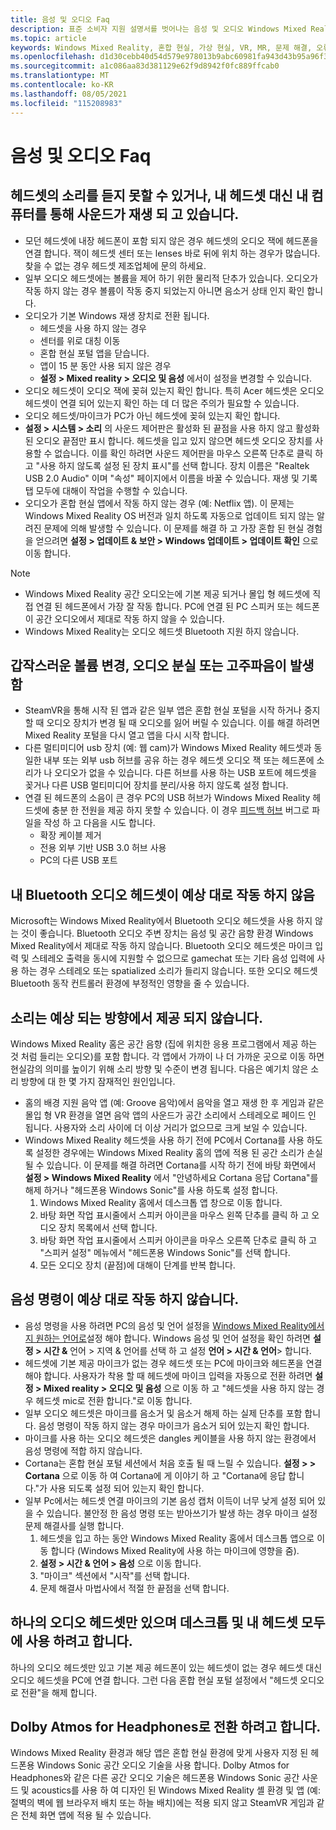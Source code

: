 ```yaml
---
title: 음성 및 오디오 Faq
description: 표준 소비자 지원 설명서를 벗어나는 음성 및 오디오 Windows Mixed Reality 문제 해결.
ms.topic: article
keywords: Windows Mixed Reality, 혼합 현실, 가상 현실, VR, MR, 문제 해결, 오류, 도움말, 지원, 오디오 문제, 음성 문제
ms.openlocfilehash: d1d30cebb40d54d579e978013b9abc60981fa943d43b95a96f358092631b4d27
ms.sourcegitcommit: a1c086aa83d381129e62f9d8942f0fc889ffcab0
ms.translationtype: MT
ms.contentlocale: ko-KR
ms.lasthandoff: 08/05/2021
ms.locfileid: "115208983"
---
```

# <a name="speech-and-audio-faqs"></a>음성 및 오디오 Faq

## <a name="i-cant-hear-any-sound-in-my-headset-or-sound-is-playing-through-my-computer-instead-of-my-headset"></a>헤드셋의 소리를 듣지 못할 수 있거나, 내 헤드셋 대신 내 컴퓨터를 통해 사운드가 재생 되 고 있습니다.

* 모던 헤드셋에 내장 헤드폰이 포함 되지 않은 경우 헤드셋의 오디오 잭에 헤드폰을 연결 합니다. 잭이 헤드셋 센터 또는 lenses 바로 뒤에 위치 하는 경우가 많습니다. 찾을 수 없는 경우 헤드셋 제조업체에 문의 하세요.
* 일부 오디오 헤드셋에는 볼륨을 제어 하기 위한 물리적 단추가 있습니다. 오디오가 작동 하지 않는 경우 볼륨이 작동 중지 되었는지 아니면 음소거 상태 인지 확인 합니다.
* 오디오가 기본 Windows 재생 장치로 전환 됩니다. 
    * 헤드셋을 사용 하지 않는 경우
    * 센터를 위로 대칭 이동
    * 혼합 현실 포털 앱을 닫습니다.
    * 앱이 15 분 동안 사용 되지 않은 경우 
    * **설정 > Mixed reality > 오디오 및 음성** 에서이 설정을 변경할 수 있습니다.
* 오디오 헤드셋이 오디오 잭에 꽂혀 있는지 확인 합니다. 특히 Acer 헤드셋은 오디오 헤드셋이 연결 되어 있는지 확인 하는 데 더 많은 주의가 필요할 수 있습니다.
* 오디오 헤드셋/마이크가 PC가 아닌 헤드셋에 꽂혀 있는지 확인 합니다.
* **설정 > 시스템 > 소리** 의 사운드 제어판은 활성화 된 끝점을 사용 하지 않고 활성화 된 오디오 끝점만 표시 합니다. 헤드셋을 입고 있지 않으면 헤드셋 오디오 장치를 사용할 수 없습니다. 이를 확인 하려면 사운드 제어판을 마우스 오른쪽 단추로 클릭 하 고 "사용 하지 않도록 설정 된 장치 표시"를 선택 합니다. 장치 이름은 "Realtek USB 2.0 Audio" 이며 "속성" 페이지에서 이름을 바꿀 수 있습니다. 재생 및 기록 탭 모두에 대해이 작업을 수행할 수 있습니다.
* 오디오가 혼합 현실 앱에서 작동 하지 않는 경우 (예: Netflix 앱). 이 문제는 Windows Mixed Reality OS 버전과 일치 하도록 자동으로 업데이트 되지 않는 알려진 문제에 의해 발생할 수 있습니다. 이 문제를 해결 하 고 가장 혼합 된 현실 경험을 얻으려면 **설정 > 업데이트 & 보안 > Windows 업데이트 > 업데이트 확인** 으로 이동 합니다.

> [!NOTE]
> * Windows Mixed Reality 공간 오디오는에 기본 제공 되거나 몰입 형 헤드셋에 직접 연결 된 헤드폰에서 가장 잘 작동 합니다. PC에 연결 된 PC 스피커 또는 헤드폰이 공간 오디오에서 제대로 작동 하지 않을 수 있습니다.
> * Windows Mixed Reality는 오디오 헤드셋 Bluetooth 지원 하지 않습니다.

## <a name="im-experiencing-sudden-volume-changes-lost-audio-or-buzzing"></a>갑작스러운 볼륨 변경, 오디오 분실 또는 고주파음이 발생 함

* SteamVR을 통해 시작 된 앱과 같은 일부 앱은 혼합 현실 포털을 시작 하거나 중지할 때 오디오 장치가 변경 될 때 오디오를 잃어 버릴 수 있습니다. 이를 해결 하려면 Mixed Reality 포털을 다시 열고 앱을 다시 시작 합니다.
* 다른 멀티미디어 usb 장치 (예: 웹 cam)가 Windows Mixed Reality 헤드셋과 동일한 내부 또는 외부 usb 허브를 공유 하는 경우 헤드셋 오디오 잭 또는 헤드폰에 소리가 나 오디오가 없을 수 있습니다. 다른 허브를 사용 하는 USB 포트에 헤드셋을 꽂거나 다른 USB 멀티미디어 장치를 분리/사용 하지 않도록 설정 합니다.
* 연결 된 헤드폰의 소음이 큰 경우 PC의 USB 허브가 Windows Mixed Reality 헤드셋에 충분 한 전원을 제공 하지 못할 수 있습니다. 이 경우 [피드백 허브](/hololens/hololens-feedback) 버그로 파일을 작성 하 고 다음을 시도 합니다.
    * 확장 케이블 제거
    * 전용 외부 기반 USB 3.0 허브 사용
    * PC의 다른 USB 포트

## <a name="my-bluetooth-audio-headset-isnt-working-as-expected"></a>내 Bluetooth 오디오 헤드셋이 예상 대로 작동 하지 않음

Microsoft는 Windows Mixed Reality에서 Bluetooth 오디오 헤드셋을 사용 하지 않는 것이 좋습니다. Bluetooth 오디오 주변 장치는 음성 및 공간 음향 환경 Windows Mixed Reality에서 제대로 작동 하지 않습니다. Bluetooth 오디오 헤드셋은 마이크 입력 및 스테레오 출력을 동시에 지원할 수 없으므로 gamechat 또는 기타 음성 입력에 사용 하는 경우 스테레오 또는 spatialized 소리가 들리지 않습니다. 또한 오디오 헤드셋 Bluetooth 동작 컨트롤러 환경에 부정적인 영향을 줄 수 있습니다.

## <a name="sound-isnt-coming-from-expected-directions"></a>소리는 예상 되는 방향에서 제공 되지 않습니다.

Windows Mixed Reality 홈은 공간 음향 (집에 위치한 응용 프로그램에서 제공 하는 것 처럼 들리는 오디오)를 포함 합니다. 각 앱에서 가까이 나 더 가까운 곳으로 이동 하면 현실감의 의미를 높이기 위해 소리 방향 및 수준이 변경 됩니다. 다음은 예기치 않은 소리 방향에 대 한 몇 가지 잠재적인 원인입니다.

* 홈의 배경 지원 음악 앱 (예: Groove 음악)에서 음악을 열고 재생 한 후 게임과 같은 몰입 형 VR 환경을 열면 음악 앱의 사운드가 공간 소리에서 스테레오로 페이드 인 됩니다. 사용자와 소리 사이에 더 이상 거리가 없으므로 크게 보일 수 있습니다.
* Windows Mixed Reality 헤드셋을 사용 하기 전에 PC에서 Cortana를 사용 하도록 설정한 경우에는 Windows Mixed Reality 홈의 앱에 적용 된 공간 소리가 손실 될 수 있습니다. 이 문제를 해결 하려면 Cortana를 시작 하기 전에 바탕 화면에서 **설정 > Windows Mixed Reality** 에서 "안녕하세요 Cortana 응답 Cortana"를 해제 하거나 "헤드폰용 Windows Sonic"를 사용 하도록 설정 합니다.
    1. Windows Mixed Reality 홈에서 데스크톱 앱 창으로 이동 합니다.
    2. 바탕 화면 작업 표시줄에서 스피커 아이콘을 마우스 왼쪽 단추를 클릭 하 고 오디오 장치 목록에서 선택 합니다.
    3. 바탕 화면 작업 표시줄에서 스피커 아이콘을 마우스 오른쪽 단추로 클릭 하 고 "스피커 설정" 메뉴에서 "헤드폰용 Windows Sonic"를 선택 합니다.
    4. 모든 오디오 장치 (끝점)에 대해이 단계를 반복 합니다.

## <a name="speech-commands-are-not-working-as-expected"></a>음성 명령이 예상 대로 작동 하지 않습니다.

* 음성 명령을 사용 하려면 PC의 음성 및 언어 설정을 [Windows Mixed Reality에서 지 원하는 언어로](https://support.microsoft.com/help/4039262/windows-10-mixed-reality-setup-faq#Languages)설정 해야 합니다. Windows 음성 및 언어 설정을 확인 하려면 **설정 > 시간 &** 언어 > 지역 & 언어를 선택 하 고 설정 **언어 > 시간 & 언어**> 합니다.
* 헤드셋에 기본 제공 마이크가 없는 경우 헤드셋 또는 PC에 마이크와 헤드폰을 연결 해야 합니다. 사용자가 착용 할 때 헤드셋에 마이크 입력을 자동으로 전환 하려면 **설정 > Mixed reality > 오디오 및 음성** 으로 이동 하 고 "헤드셋을 사용 하지 않는 경우 헤드셋 mic로 전환 합니다."로 이동 합니다.
* 일부 오디오 헤드셋은 마이크를 음소거 및 음소거 해제 하는 실제 단추를 포함 합니다. 음성 명령이 작동 하지 않는 경우 마이크가 음소거 되어 있는지 확인 합니다.
* 마이크를 사용 하는 오디오 헤드셋은 dangles 케이블을 사용 하지 않는 환경에서 음성 명령에 적합 하지 않습니다.
* Cortana는 혼합 현실 포털 세션에서 처음 호출 될 때 느릴 수 있습니다. **설정 > > Cortana** 으로 이동 하 여 Cortana에 게 이야기 하 고 "Cortana에 응답 합니다."가 사용 되도록 설정 되어 있는지 확인 합니다.
* 일부 Pc에서는 헤드셋 연결 마이크의 기본 음성 캡처 이득이 너무 낮게 설정 되어 있을 수 있습니다. 불안정 한 음성 명령 또는 받아쓰기가 발생 하는 경우 마이크 설정 문제 해결사를 실행 합니다.
    1. 헤드셋을 입고 하는 동안 Windows Mixed Reality 홈에서 데스크톱 앱으로 이동 합니다 (Windows Mixed Reality에 사용 하는 마이크에 영향을 줌).
    2. **설정 > 시간 & 언어 > 음성** 으로 이동 합니다.
    3. "마이크" 섹션에서 "시작"를 선택 합니다.
    4. 문제 해결사 마법사에서 적절 한 끝점을 선택 합니다.

## <a name="i-only-have-one-audio-headset-and-i-want-to-use-it-for-both-desktop-and-my-headset"></a>하나의 오디오 헤드셋만 있으며 데스크톱 및 내 헤드셋 모두에 사용 하려고 합니다.

하나의 오디오 헤드셋만 있고 기본 제공 헤드폰이 있는 헤드셋이 없는 경우 헤드셋 대신 오디오 헤드셋을 PC에 연결 합니다. 그런 다음 혼합 현실 포털 설정에서 "헤드셋 오디오로 전환"을 해제 합니다.

## <a name="i-want-to-switch-to-dolby-atmos-for-headphones"></a>Dolby Atmos for Headphones로 전환 하려고 합니다.

Windows Mixed Reality 환경과 해당 앱은 혼합 현실 환경에 맞게 사용자 지정 된 헤드폰용 Windows Sonic 공간 오디오 기술을 사용 합니다. Dolby Atmos for Headphones와 같은 다른 공간 오디오 기술은 헤드폰용 Windows Sonic 공간 사운드 및 acoustics를 사용 하 여 디자인 된 Windows Mixed Reality 셸 환경 및 앱 (예: 절벽의 벽에 웹 브라우저 배치 또는 하늘 배치)에는 적용 되지 않고 SteamVR 게임과 같은 전체 화면 앱에 적용 될 수 있습니다.